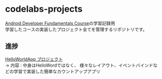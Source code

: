 # codelabs-projects

[Android Developer Fundamentals Course](https://codelabs.developers.google.com/android-training/)の学習記録用  
学習したコースの実装したプロジェクト全てを管理するリポジトリです。

## 進捗  

[HelloWorldApp プロジェクト](https://codelabs.developers.google.com/codelabs/android-training-layout-editor-part-b/index.html?index=..%2F..android-training#9)  
→ 内容 : 中身はHelloWordではなく、 様々なレイアウト、イベントバインドなどの学習で実装した簡単なカウントアップアプリ  
